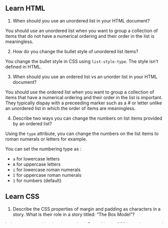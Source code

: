 ## Learn HTML

1. When should you use an unordered list in your HTML document?

You should use an unordered list when you want to group a collection of items that do not have a numerical ordering and their order in the list is meaningless. 


2. How do you change the bullet style of unordered list items?

You change the bullet style in CSS using `list-style-type`. The style isn't defined in HTML.

3. When should you use an ordered list vs an unorder list in your HTML document?

You should use the ordered list when you want to group a collection of items that have a numerical ordering and their order in the list is important. They typically dispay with a preceeding marker such as a # or letter unlike an unordered list in which the order of items are meaningless.

4. Describe two ways you can change the numbers on list items provided by an ordered list?

Using the `type` attribute, you can change the numbers on the list items to roman numerals or letters for example. 

You can set the numbering type as :

* `a` for lowercase letters
* `A` for uppercase letters
* `i` for lowercase roman numerals
* `I` for uppercase roman numerals
* `1` for numbers (default)

## Learn CSS

1. Describe the CSS properties of margin and padding as characters in a story. What is their role in a story titled: “The Box Model”?

In Inspect, everything has its own box. Everything in CSS has a box around it and understanding. If this was an HGTV show called 'The Box Model', the margin and padding would be the interior designer saying something like, "the painting is crooked and needs to straigtened". 

2. List and describe the four parts of an HTML elements box as referred to by the box model.

Margin -the fluff around the pillow
Padding - how fluffy the pillow are
Border -how long the fluff
Content - the pillow



## JavaScript

1. What data types can you store inside of an Array?

boolean, string "", integer, array[], object{}

2. Is the people array a valid JavaScript array? If so, how can I access the values stored? If not, why?

Yes, you can access the values stored by:
`people[0][0]`

3. List five shorthand operators for assignment in javascript and describe what they do.

* += adds the value on the right to the value stored in the variable on the left and assigns the new value to the variable

* -= subtracts the value on the right from the value stored in the variable on the left and assigns the new value to the variable

* /= divides the value in the variable on the left by the value on the right and stores the new value in the variable

* *= multiplies the value in the variable on the left by the value on the right and stores the new value in the variable

* %= stores the remainder from dividing the value stored in the variable on the left by the value on the right into the variable

4. Read the code below and evaluate the last expression and explain what the result would be and why.

This would evaluate to the string `'10dog'`. The `a + c` would be evaluated first because it is in the parentheses. Javascript would change false to 0 and add it to 10. Then it would turn 10 to a string and concatenate it with 'dog' which is the value stored in `b`.

5. Describe a real world example of when a conditional statement should be used in a JavaScript program.

When you have many conditions Sto be met; guessing games. 

Give an example of when a Loop is useful in JavaScript.

Unless someone enters correct information, they will be asked the same question. 